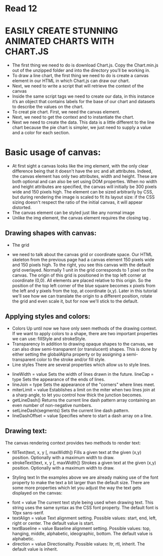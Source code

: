 # Read 12

# EASILY CREATE STUNNING ANIMATED CHARTS WITH CHART.JS
* The first thing we need to do is download Chart.js. Copy the Chart.min.js out of the unzipped folder and into the directory you’ll be working in.
* To draw a line chart, the first thing we need to do is create a canvas element in our HTML in which Chart.js can draw our chart.
* Next, we need to write a script that will retrieve the context of the canvas
* Inside the same script tags we need to create our data, in this instance it’s an object that contains labels for the base of our chart and datasets to describe the values on the chart.
* To creat pie chart. First, we need the canvas element.
* Next, we need to get the context and to instantiate the chart.
* Next we need to create the data. This data is a little different to the line chart because the pie chart is simpler, we just need to supply a value and a color for each section.


# Basic usage of canvas:
- At first sight a canvas looks like the img element, with the only clear difference being that it doesn't have the src and alt attributes. Indeed, the canvas element has only two attributes, width and height. These are both optional and can also be set using DOM properties. When no width and height attributes are specified, the canvas will initially be 300 pixels wide and 150 pixels high. The element can be sized arbitrarily by CSS, but during rendering the image is scaled to fit its layout size: if the CSS sizing doesn't respect the ratio of the initial canvas, it will appear distorted.
 - The canvas element can be styled just like any normal image 
 - Unlike the img element, the canvas element requires the closing tag .

 ## Drawing shapes with canvas:
 * The grid
 - we need to talk about the canvas grid or coordinate space. Our HTML skeleton from the previous page had a canvas element 150 pixels wide and 150 pixels high. To the right, you see this canvas with the default grid overlayed. Normally 1 unit in the grid corresponds to 1 pixel on the canvas. The origin of this grid is positioned in the top left corner at coordinate (0,0). All elements are placed relative to this origin. So the position of the top left corner of the blue square becomes x pixels from the left and y pixels from the top, at coordinate (x,y). Later in this tutorial we'll see how we can translate the origin to a different position, rotate the grid and even scale it, but for now we'll stick to the default.

 ## Applying styles and colors:
* Colors
Up until now we have only seen methods of the drawing context. If we want to apply colors to a shape, there are two important properties we can use: fillStyle and strokeStyle.
* Transparency
In addition to drawing opaque shapes to the canvas, we can also draw semi-transparent (or translucent) shapes. This is done by either setting the globalAlpha property or by assigning a semi-transparent color to the stroke and/or fill style.
* Line styles
There are several properties which allow us to style lines.

 - lineWidth = value
Sets the width of lines drawn in the future.
lineCap = type
Sets the appearance of the ends of lines.
- lineJoin = type
Sets the appearance of the "corners" where lines meet.
- miterLimit = value
Establishes a limit on the miter when two lines join at a sharp angle, to let you control how thick the junction becomes.
- getLineDash()
Returns the current line dash pattern array containing an even number of non-negative numbers.
- setLineDash(segments)
Sets the current line dash pattern.
- lineDashOffset = value
Specifies where to start a dash array on a line.

 
## Drawing text:
The canvas rendering context provides two methods to render text:

- fillText(text, x, y [, maxWidth])
Fills a given text at the given (x,y) position. Optionally with a maximum width to draw.
- strokeText(text, x, y [, maxWidth])
Strokes a given text at the given (x,y) position. Optionally with a maximum width to draw.

* Styling text
In the examples above we are already making use of the font property to make the text a bit larger than the default size. There are some more properties which let you adjust the way the text gets displayed on the canvas:

- font = value
The current text style being used when drawing text. This string uses the same syntax as the CSS font property. The default font is 10px sans-serif.
 - textAlign = value
Text alignment setting. Possible values: start, end, left, right or center. The default value is start.
- textBaseline = value
Baseline alignment setting. Possible values: top, hanging, middle, alphabetic, ideographic, bottom. The default value is alphabetic.
- direction = value
Directionality. Possible values: ltr, rtl, inherit. The default value is inherit.